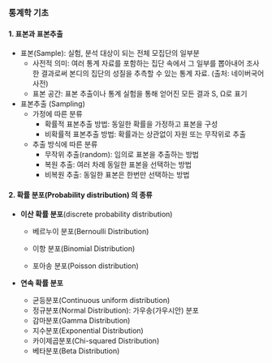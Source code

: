 ### 통계학 기초



#### 1. 표본과 표본추출

- 표본(Sample): 실험, 분석 대상이 되는 전체 모집단의 일부분
  - 사전적 의미: 여러 통계 자료를 포함하는 집단 속에서 그 일부를 뽑아내어 조사한 결과로써 본디의 집단의 성질을 추측할 수 있는 통계 자료. (출처: 네이버국어사전)
  - 표본 공간: 표본 추출이나 통계 실험을 통해 얻어진 모든 결과 S, Ω로 표기
- 표본추출 (Sampling)
  - 가정에 따른 분류
    - 확률적 표본추출 방법: 동일한 확률을 가정하고 표본을 구성
    - 비확률적 표본추출 방법: 확률과는 상관없이 자원 또는 무작위로 추출
  - 추출 방식에 따른 분류
    - 무작위 추출(random): 임의로 표본을 추출하는 방법
    - 복원 추출: 여러 차례 동일한 표본을 선택하는 방법
    - 비복원 추출: 동일한 표본은 한번만 선택하는 방법



#### 2. 확률 분포(Probability distribution) 의 종류

- **이산 확률 분포**(discrete probability distribution)

  - 베르누이 분포(Bernoulli Distribution)

  - 이항 분포(Binomial Distribution)

  - 포아송 분포(Poisson distribution)

    

- **연속 확률 분포**

  - 균등분포(Continuous uniform distribution)
  - 정규분포(Normal Distribution): 가우송(가우시안) 분포
  - 감마분포(Gamma Distribution)
  - 지수분포(Exponential Distribution)
  - 카이제곱분포(Chi-squared Distribution)
  - 베타분포(Beta Distribution)